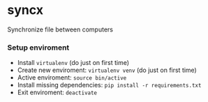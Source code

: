 syncx
=====

Synchronize file between computers

### Setup enviroment

- Install `virtualenv` (do just on first time)
- Create new enviroment: `virtualenv venv` (do just on first time)
- Active enviroment: `source bin/active`
- Install missing dependencies: `pip install -r requirements.txt`
- Exit enviroment: `deactivate`
